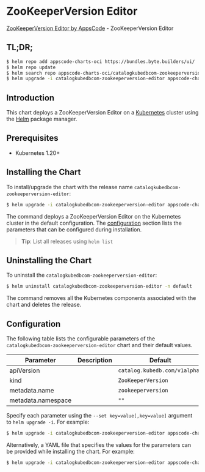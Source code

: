 # ZooKeeperVersion Editor

[ZooKeeperVersion Editor by AppsCode](https://appscode.com) - ZooKeeperVersion Editor

## TL;DR;

```bash
$ helm repo add appscode-charts-oci https://bundles.byte.builders/ui/
$ helm repo update
$ helm search repo appscode-charts-oci/catalogkubedbcom-zookeeperversion-editor --version=v0.5.0
$ helm upgrade -i catalogkubedbcom-zookeeperversion-editor appscode-charts-oci/catalogkubedbcom-zookeeperversion-editor -n default --create-namespace --version=v0.5.0
```

## Introduction

This chart deploys a ZooKeeperVersion Editor on a [Kubernetes](http://kubernetes.io) cluster using the [Helm](https://helm.sh) package manager.

## Prerequisites

- Kubernetes 1.20+

## Installing the Chart

To install/upgrade the chart with the release name `catalogkubedbcom-zookeeperversion-editor`:

```bash
$ helm upgrade -i catalogkubedbcom-zookeeperversion-editor appscode-charts-oci/catalogkubedbcom-zookeeperversion-editor -n default --create-namespace --version=v0.5.0
```

The command deploys a ZooKeeperVersion Editor on the Kubernetes cluster in the default configuration. The [configuration](#configuration) section lists the parameters that can be configured during installation.

> **Tip**: List all releases using `helm list`

## Uninstalling the Chart

To uninstall the `catalogkubedbcom-zookeeperversion-editor`:

```bash
$ helm uninstall catalogkubedbcom-zookeeperversion-editor -n default
```

The command removes all the Kubernetes components associated with the chart and deletes the release.

## Configuration

The following table lists the configurable parameters of the `catalogkubedbcom-zookeeperversion-editor` chart and their default values.

|     Parameter      | Description |                 Default                  |
|--------------------|-------------|------------------------------------------|
| apiVersion         |             | <code>catalog.kubedb.com/v1alpha1</code> |
| kind               |             | <code>ZooKeeperVersion</code>            |
| metadata.name      |             | <code>zookeeperversion</code>            |
| metadata.namespace |             | <code>""</code>                          |


Specify each parameter using the `--set key=value[,key=value]` argument to `helm upgrade -i`. For example:

```bash
$ helm upgrade -i catalogkubedbcom-zookeeperversion-editor appscode-charts-oci/catalogkubedbcom-zookeeperversion-editor -n default --create-namespace --version=v0.5.0 --set apiVersion=catalog.kubedb.com/v1alpha1
```

Alternatively, a YAML file that specifies the values for the parameters can be provided while
installing the chart. For example:

```bash
$ helm upgrade -i catalogkubedbcom-zookeeperversion-editor appscode-charts-oci/catalogkubedbcom-zookeeperversion-editor -n default --create-namespace --version=v0.5.0 --values values.yaml
```
